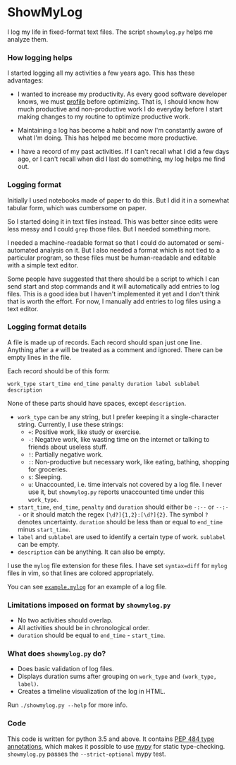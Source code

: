 # ShowMyLog

I log my life in fixed-format text files. The script `showmylog.py` helps me analyze them.

### How logging helps

I started logging all my activities a few years ago.
This has these advantages:

* I wanted to increase my productivity. As every good software developer knows, we must
  <a href="https://en.wikipedia.org/wiki/Profiling_(computer_programming)">profile</a> before optimizing.
  That is, I should know how much productive and non-productive work I do everyday
  before I start making changes to my routine to optimize productive work.

* Maintaining a log has become a habit and now I'm constantly aware of what I'm doing.
  This has helped me become more productive.

* I have a record of my past activities. If I can't recall what I did a few days ago,
  or I can't recall when did I last do something, my log helps me find out.

### Logging format

Initially I used notebooks made of paper to do this.
But I did it in a somewhat tabular form, which was cumbersome on paper.

So I started doing it in text files instead.
This was better since edits were less messy and I could `grep` those files.
But I needed something more.

I needed a machine-readable format so that I could do automated or semi-automated analysis on it.
But I also needed a format which is not tied to a particular program, so these files must be human-readable
and editable with a simple text editor.

Some people have suggested that there should be a script to which I can send start and stop commands
and it will automatically add entries to log files.
This is a good idea but I haven't implemented it yet and I don't think that is worth the effort.
For now, I manually add entries to log files using a text editor.

### Logging format details

A file is made up of records.
Each record should span just one line.
Anything after a `#` will be treated as a comment and ignored.
There can be empty lines in the file.

Each record should be of this form:

    work_type start_time end_time penalty duration label sublabel description

None of these parts should have spaces, except `description`.

* `work_type` can be any string, but I prefer keeping it a single-character string. Currently, I use these strings:
  - `+`: Positive work, like study or exercise.
  - `-`: Negative work, like wasting time on the internet or talking to friends about useless stuff.
  - `!`: Partially negative work.
  - `:`: Non-productive but necessary work, like eating, bathing, shopping for groceries.
  - `s`: Sleeping.
  - `u`: Unaccounted, i.e. time intervals not covered by a log file.
    I never use it, but `showmylog.py` reports unaccounted time under this `work_type`.
* `start_time`, `end_time`, `penalty` and `duration` should either be `-:--` or `--:--` or
  it should match the regex `[\d?]{1,2}:[\d?]{2}`. The symbol `?` denotes uncertainty.
  `duration` should be less than or equal to `end_time` minus `start_time`.
* `label` and `sublabel` are used to identify a certain type of work.
  `sublabel` can be empty.
* `description` can be anything. It can also be empty.

I use the `mylog` file extension for these files.
I have set `syntax=diff` for `mylog` files in vim, so that lines are colored appropriately.

You can see [`example.mylog`](example.mylog) for an example of a log file.

### Limitations imposed on format by `showmylog.py`

* No two activities should overlap.
* All activities should be in chronological order.
* `duration` should be equal to `end_time` - `start_time`.

### What does `showmylog.py` do?

* Does basic validation of log files.
* Displays duration sums after grouping on `work_type` and `(work_type, label)`.
* Creates a timeline visualization of the log in HTML.

Run `./showmylog.py --help` for more info.

### Code

This code is written for python 3.5 and above.
It contains [PEP 484 type annotations](https://www.python.org/dev/peps/pep-0484/),
which makes it possible to use [mypy](http://mypy-lang.org/) for static type-checking.
`showmylog.py` passes the `--strict-optional` mypy test.
